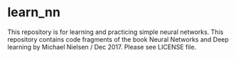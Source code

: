 # learn_nn

This repository is for learning and practicing simple neural networks.
This repository contains code fragments of the book Neural Networks and Deep learning by Michael Nielsen / Dec 2017.
Please see LICENSE file.
